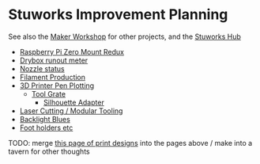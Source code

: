 # Stuworks Improvement Planning

See also the [Maker Workshop](b2694758-f919-4d46-a29b-7bbf189eab38.md) for other projects, and the [Stuworks Hub](81a063e3-0f64-4167-a6f9-10dfe2b76d1a.md)

- [Raspberry Pi Zero Mount Redux](96fd7308-f9f8-4a2a-afff-5dc0febda444.md)
- [Drybox runout meter](05efe4bb-ff2a-4abb-82b0-66cbf125d485.md)
- [Nozzle status](ff271095-05fe-4c8d-a098-fc7ac7061ed5.md)
- [Filament Production](3774a433-fe50-44f8-a566-819bedbc516b.md)
- [3D Printer Pen Plotting](3a698fe3-1c6e-47e9-8cb8-ca1fb9c4a06b.md)
  - [Tool Grate](41f6ab8f-3187-4900-a752-71acf1799344.md)
    - [Silhouette Adapter](bca2acb9-377a-4ef1-8c04-7b54a82de7f7.md)
- [Laser Cutting / Modular Tooling](2a0b8fef-a08e-4de3-a4d7-3b35c15ed47d.md)
- [Backlight Blues](b9df9698-fd92-4278-8049-df17a4373d17.md)
- [Foot holders etc](04b2beec-5065-4711-9138-782c5a100f70.md)

TODO: merge [this page of print designs](b4b48cda-c651-4d10-a19e-7a6ebf9b34ec.md) into the pages above / make into a tavern for other thoughts
